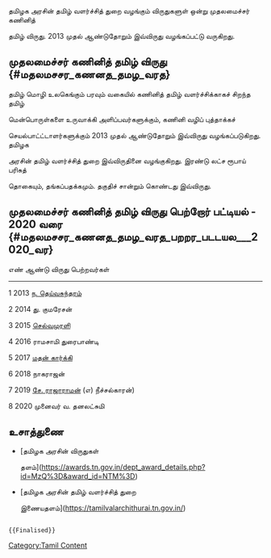 தமிழக அரசின் தமிழ் வளர்ச்சித் துறை வழங்கும் விருதுகளுள் ஒன்று முதலமைச்சர் கணினித்
தமிழ் விருது. 2013 முதல் ஆண்டுதோறும் இவ்விருது வழங்கப்பட்டு வருகிறது.

## முதலமைச்சர் கணினித் தமிழ் விருது {#மதலமசசர_கணனத_தமழ_வரத}

தமிழ் மொழி உலகெங்கும் பரவும் வகையில் கணினித் தமிழ் வளர்ச்சிக்காகச் சிறந்த தமிழ்
மென்பொருள்களை உருவாக்கி அளிப்பவர்களுக்கும், கணினி வழிப் புத்தாக்கச்
செயல்பாட்ட்டாளர்களுக்கும் 2013 முதல் ஆண்டுதோறும் இவ்விருது வழங்கப்படுகிறது. தமிழக
அரசின் தமிழ் வளர்ச்சித் துறை இவ்விருதினை வழங்குகிறது. இரண்டு லட்ச ரூபாய் பரிசுத்
தொகையும், தங்கப்பதக்கமும். தகுதிச் சான்றும் கொண்டது இவ்விருது.

## முதலமைச்சர் கணினித் தமிழ் விருது பெற்றோர் பட்டியல் - 2020 வரை {#மதலமசசர_கணனத_தமழ_வரத_பறறர_படடயல___2020_வர}

  எண்   ஆண்டு   விருது பெற்றவர்கள்
  ---- ------ --------------------------------------------------------
  1    2013   [ந. தெய்வசுந்தரம்](ந._தெய்வசுந்தரம் "wikilink")
  2    2014   து. குமரேசன்
  3    2015   [செல்வமுரளி](செல்வமுரளி "wikilink")
  4    2016   ராமசாமி துரைபாண்டி
  5    2017   [மதன் கார்க்கி](மதன்_கார்க்கி "wikilink")
  6    2018   நாகராஜன்
  7    2019   [சே. ராஜாராமன்](சே._இராஜாராமன் "wikilink") (எ) நீச்சல்காரன்)
  8    2020   முனைவர் வ. தனலட்சுமி

## உசாத்துணை

-   [தமிழக அரசின் விருதுகள்
    தளம்](https://awards.tn.gov.in/dept_award_details.php?id=MzQ%3D&award_id=NTM%3D)
-   [தமிழக அரசின் தமிழ் வளர்ச்சித் துறை
    இணையதளம்](https://tamilvalarchithurai.tn.gov.in/)

```{=mediawiki}
{{Finalised}}
```
[Category:Tamil Content](Category:Tamil_Content "wikilink")
